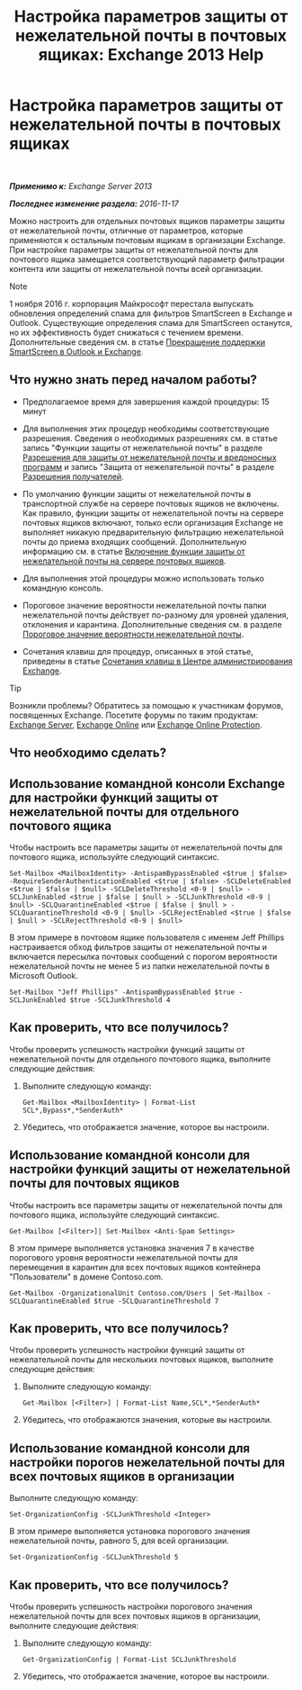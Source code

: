 ﻿---
title: 'Настройка параметров защиты от нежелательной почты в почтовых ящиках: Exchange 2013 Help'
TOCTitle: Настройка параметров защиты от нежелательной почты в почтовых ящиках
ms:assetid: 868d7fd8-e817-46ba-9b67-edf2f50b9494
ms:mtpsurl: https://technet.microsoft.com/ru-ru/library/Bb123559(v=EXCHG.150)
ms:contentKeyID: 50488561
ms.date: 04/30/2018
mtps_version: v=EXCHG.150
ms.translationtype: HT
---

# Настройка параметров защиты от нежелательной почты в почтовых ящиках

 

_**Применимо к:** Exchange Server 2013_

_**Последнее изменение раздела:** 2016-11-17_

Можно настроить для отдельных почтовых ящиков параметры защиты от нежелательной почты, отличные от параметров, которые применяются к остальным почтовым ящикам в организации Exchange. При настройке параметры защиты от нежелательной почты для почтового ящика замещается соответствующий параметр фильтрации контента или защиты от нежелательной почты всей организации.

> [!NOTE]  
> 1 ноября 2016 г. корпорация Майкрософт перестала выпускать обновления определений спама для фильтров SmartScreen в Exchange и Outlook. Существующие определения спама для SmartScreen останутся, но их эффективность будет снижаться с течением времени. Дополнительные сведения см. в статье <a href="https://go.microsoft.com/fwlink/p/?linkid=835894">Прекращение поддержки SmartScreen в Outlook и Exchange</a>.


## Что нужно знать перед началом работы?

  - Предполагаемое время для завершения каждой процедуры: 15 минут

  - Для выполнения этих процедур необходимы соответствующие разрешения. Сведения о необходимых разрешениях см. в статье запись "Функции защиты от нежелательной почты" в разделе [Разрешения для защиты от нежелательной почты и вредоносных программ](anti-spam-and-anti-malware-permissions-exchange-2013-help.md) и запись "Защита от нежелательной почты" в разделе [Разрешения получателей](recipients-permissions-exchange-2013-help.md).

  - По умолчанию функции защиты от нежелательной почты в транспортной службе на сервере почтовых ящиков не включены. Как правило, функции защиты от нежелательной почты на сервере почтовых ящиков включают, только если организация Exchange не выполняет никакую предварительную фильтрацию нежелательной почты до приема входящих сообщений. Дополнительную информацию см. в статье [Включение функции защиты от нежелательной почты на сервере почтовых ящиков](enable-anti-spam-functionality-on-mailbox-servers-exchange-2013-help.md).

  - Для выполнения этой процедуры можно использовать только командную консоль.

  - Пороговое значение вероятности нежелательной почты папки нежелательной почты действует по-разному для уровней удаления, отклонения и карантина. Дополнительные сведения см. в разделе [Пороговое значение вероятности нежелательной почты](spam-confidence-level-threshold-exchange-2013-help.md).

  - Сочетания клавиш для процедур, описанных в этой статье, приведены в статье [Сочетания клавиш в Центре администрирования Exchange](keyboard-shortcuts-in-the-exchange-admin-center-exchange-online-protection-help.md).

> [!TIP]  
> Возникли проблемы? Обратитесь за помощью к участникам форумов, посвященных Exchange. Посетите форумы по таким продуктам: <a href="https://go.microsoft.com/fwlink/p/?linkid=60612">Exchange Server</a>, <a href="https://go.microsoft.com/fwlink/p/?linkid=267542">Exchange Online</a> или <a href="https://go.microsoft.com/fwlink/p/?linkid=285351">Exchange Online Protection</a>.


## Что необходимо сделать?

## Использование командной консоли Exchange для настройки функций защиты от нежелательной почты для отдельного почтового ящика

Чтобы настроить все параметры защиты от нежелательной почты для почтового ящика, используйте следующий синтаксис.

    Set-Mailbox <MailboxIdentity> -AntispamBypassEnabled <$true | $false> -RequireSenderAuthenticationEnabled <$true | $false> -SCLDeleteEnabled <$true | $false | $null> -SCLDeleteThreshold <0-9 | $null> -SCLJunkEnabled <$true | $false | $null > -SCLJunkThreshold <0-9 | $null> -SCLQuarantineEnabled <$true | $false | $null > -SCLQuarantineThreshold <0-9 | $null> -SCLRejectEnabled <$true | $false | $null > -SCLRejectThreshold <0-9 | $null>

В этом примере в почтовом ящике пользователя с именем Jeff Phillips настраивается обход фильтров защиты от нежелательной почты и включается пересылка почтовых сообщений с порогом вероятности нежелательной почты не менее 5 из папки нежелательной почты в Microsoft Outlook.

    Set-Mailbox "Jeff Phillips" -AntispamBypassEnabled $true -SCLJunkEnabled $true -SCLJunkThreshold 4

## Как проверить, что все получилось?

Чтобы проверить успешность настройки функций защиты от нежелательной почты для отдельного почтового ящика, выполните следующие действия:

1.  Выполните следующую команду:
    
        Get-Mailbox <MailboxIdentity> | Format-List SCL*,Bypass*,*SenderAuth*

2.  Убедитесь, что отображается значение, которое вы настроили.

## Использование командной консоли для настройки функций защиты от нежелательной почты для почтовых ящиков

Чтобы настроить все параметры защиты от нежелательной почты для почтового ящика, используйте следующий синтаксис.

    Get-Mailbox [<Filter>]| Set-Mailbox <Anti-Spam Settings>

В этом примере выполняется установка значения 7 в качестве порогового уровня вероятности нежелательной почты для перемещения в карантин для всех почтовых ящиков контейнера "Пользователи" в домене Contoso.com.

    Get-Mailbox -OrganizationalUnit Contoso.com/Users | Set-Mailbox -SCLQuarantineEnabled $true -SCLQuarantineThreshold 7

## Как проверить, что все получилось?

Чтобы проверить успешность настройки функций защиты от нежелательной почты для нескольких почтовых ящиков, выполните следующие действия:

1.  Выполните следующую команду:
    
        Get-Mailbox [<Filter>] | Format-List Name,SCL*,*SenderAuth*

2.  Убедитесь, что отображаются значения, которые вы настроили.

## Использование командной консоли для настройки порогов нежелательной почты для всех почтовых ящиков в организации

Выполните следующую команду:

    Set-OrganizationConfig -SCLJunkThreshold <Integer>

В этом примере выполняется установка порогового значения нежелательной почты, равного 5, для всей организации.

    Set-OrganizationConfig -SCLJunkThreshold 5

## Как проверить, что все получилось?

Чтобы проверить успешность настройки порогового значения нежелательной почты для всех почтовых ящиков в организации, выполните следующие действия:

1.  Выполните следующую команду:
    
        Get-OrganizationConfig | Format-List SCLJunkThreshold

2.  Убедитесь, что отображается значение, которое вы настроили.

